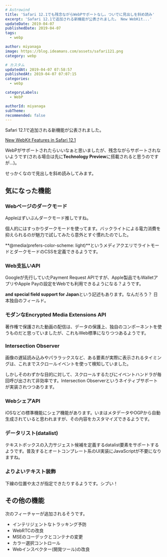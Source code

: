 ```yaml
---
# Astrowind
title: 'Safari 12.1でも残念ながらWebPサポートなし。ついでに見出しを斜め読み'
excerpt: 'Safari 12.1で追加される新機能が公表されました。 New WebKit...'
updateDate: 2019-04-07
publishedDate: 2019-04-07
tags: 
  - webp

author: miyanaga
image: https://blog.ideamans.com/assets/safari121.png
category: webp

# カスタム
updatedAt: 2019-04-07 07:58:57
publishedAt: 2019-04-07 07:07:15
categories: 
  - webp

categoryLabels: 
  - WebP

authorId: miyanaga
subTheme: 
recommended: false
---
```


Safari 12.1で追加される新機能が公表されました。

[New WebKit Features in Safari 12.1](https://webkit.org/blog/8718/new-webkit-features-in-safari-12-1/)

WebPがサポートされたらいいなぁと思いましたが、残念ながらサポートされないようです(される場合は先に**Technology Preview**に搭載されると思うのですが...)。

せっかくなので見出しを斜め読みしてみます。

## 気になった機能

### Webページのダークモード

Appleはずいぶんダークモード推しですね。

個人的にはすっかりダークモードを使ってます。バックライトによる電力消費を抑えられるのが魅力で試してみたら意外とすぐ慣れたのでした。

**@media(prefers-color-scheme: light)**というメディアクエリでライトモードとダークモードのCSSを定義できるようです。

### Web支払いAPI

Googleが先行していたPayment Request APIですが、Apple製品でもWalletアプリやApple Payの設定をWebでも利用できるようになる？ようです。

**and special field support for Japan**という記述もあります。なんだろう？ 日本独自のフィールド。

### モダンなEncrypted Media Extensions API

著作権で保護された動画の配信は、データの保護上、独自のコンポーネントを使うものだと思っていましたが、これもWeb標準になりつつあるようです。

### Intersection Observer

画像の遅延読み込みやパララックスなど、ある要素が実際に表示されるタイミングは、これまでスクロールイベントを使って検知していました。

しかしそのわずかな目的に対して、スクロールするたびにイベントハンドラが毎回呼び出されて非効率です。Intersection Observerというネイティブサポートが実装されつつあります。

### WebシェアAPI

iOSなどの標準機能にシェア機能があります。いまはメタデータやOGPから自動生成されていると思われますが、その内容をカスタマイズできるようです。

### データリスト(datalist)

テキストボックスの入力サジェスト候補を定義するdatalist要素をサポートするようです。普及するとオートコンプレート系のUI実装にJavaScriptが不要になりますね。

### よりよいテキスト装飾

下線の位置や太さが指定できたりするようです。シブい！

## その他の機能

次のフィーチャーが追加されるそうです。

* インテリジェントなトラッキング予防
* WebRTCの改良
* MSEのコーデックとコンテナの変更
* カラー選択コントロール
* Webインスペクター(開発ツール)の改良


